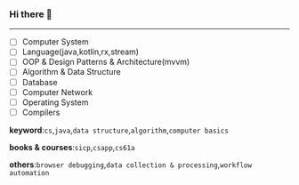 ### Hi there 👋
---

- [ ] Computer System
- [ ] Language(java,kotlin,rx,stream)
- [ ] OOP & Design Patterns & Architecture(mvvm)
- [ ] Algorithm & Data Structure
- [ ] Database
- [ ] Computer Network
- [ ] Operating System
- [ ] Compilers

**keyword**:`cs`,`java`,`data structure`,`algorithm`,`computer basics`

**books & courses**:`sicp`,`csapp`,`cs61a`

**others**:`browser debugging`,`data collection & processing`,`workflow automation`
